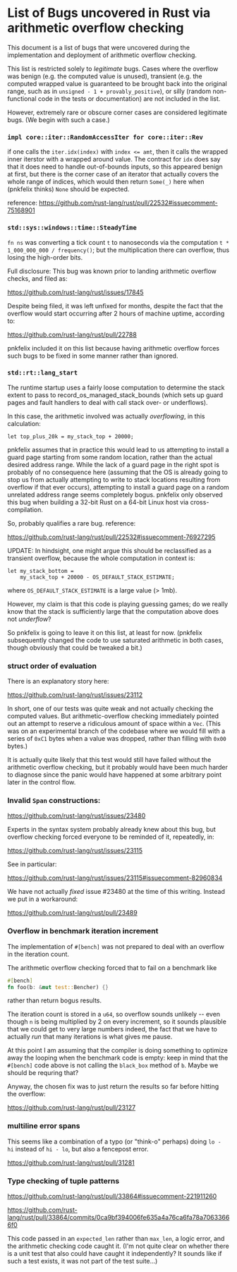 List of Bugs uncovered in Rust via arithmetic overflow checking
===============================================================

This document is a list of bugs that were uncovered during the
implementation and deployment of arithmetic overflow checking.

This list is restricted solely to *legitimate* bugs. Cases
where the overflow was benign (e.g. the computed value is
unused), transient (e.g. the computed wrapped value is
guaranteed to be brought back into the original range, such as
in `unsigned - 1 + provably_positive`), or silly (random
non-functional code in the tests or documentation) are not
included in the list.

However, extremely rare or obscure corner cases are considered
legitimate bugs. (We begin with such a case.)

### `impl core::iter::RandomAccessIter for core::iter::Rev`

if one calls the `iter.idx(index)` with `index <= amt`,
then it calls the wrapped inner iterstor with a wrapped
around value. The contract for `idx` does say that it
does need to handle out-of-bounds inputs, so this
appeared benign at first, but there is the corner case
of an iterator that actually covers the whole range
of indices, which would then return `Some(_)` here when
(pnkfelix thinks) `None` should be expected.

reference:
https://github.com/rust-lang/rust/pull/22532#issuecomment-75168901

### `std::sys::windows::time::SteadyTime`

`fn ns` was converting a tick count `t` to nanoseconds
via the computation `t * 1_000_000_000 / frequency()`;
but the multiplication there can overflow, thus losing
the high-order bits.

Full disclosure: This bug was known prior to landing
arithmetic overflow checks, and filed as:

https://github.com/rust-lang/rust/issues/17845

Despite being filed, it was left unfixed for months,
despite the fact that the overflow would start
occurring after 2 hours of machine uptime, according to:

https://github.com/rust-lang/rust/pull/22788

pnkfelix included it on this list because having arithmetic
overflow forces such bugs to be fixed in some manner
rather than ignored.

### `std::rt::lang_start`

The runtime startup uses a fairly loose computation to
determine the stack extent to pass to
record_os_managed_stack_bounds (which sets up guard
pages and fault handlers to deal with call stack over-
or underflows).

In this case, the arithmetic involved was actually
*overflowing*, in this calculation:

```
let top_plus_20k = my_stack_top + 20000;
```

pnkfelix assumes that in practice this would lead to us
attempting to install a guard page starting from some
random location, rather than the actual desired
address range. While the lack of a guard page in the
right spot is probably of no consequence here (assuming
that the OS is already going to stop us from actually
attempting to write to stack locations resulting from
overflow if that ever occurs), attempting to install a
guard page on a random unrelated address range seems
completely bogus.
pnkfelix only observed this bug when building a 32-bit
Rust on a 64-bit Linux host via cross-compilation.

So, probably qualifies a rare bug.
reference:

https://github.com/rust-lang/rust/pull/22532#issuecomment-76927295

UPDATE: In hindsight, one might argue this should be
reclassified as a transient overflow, because the whole 
computation in context is:

```
let my_stack_bottom =
    my_stack_top + 20000 - OS_DEFAULT_STACK_ESTIMATE;
```

where `OS_DEFAULT_STACK_ESTIMATE` is a large value
(> 1mb).

However, my claim is that this code is playing guessing
games; do we really know that the stack is sufficiently
large that the computation above does not *underflow*?

So pnkfelix is going to leave it on this list, at least
for now. (pnkfelix subsequently changed the code to use
saturated arithmetic in both cases, though obviously
that could be tweaked a bit.)

### struct order of evaluation

There is an explanatory story here:

https://github.com/rust-lang/rust/issues/23112

In short, one of our tests was quite weak and not
actually checking the computed values. But
arithmetic-overflow checking immediately pointed
out an attempt to reserve a ridiculous amount
of space within a `Vec`. (This was on an experimental
branch of the codebase where we would fill with
a series of `0xC1` bytes when a value was dropped, rather
than filling with `0x00` bytes.)

It is actually quite likely that this test would still
have failed without the arithmetic overflow checking,
but it probably would have been much harder to diagnose
since the panic would have happened at some arbitrary
point later in the control flow.

### Invalid `Span` constructions:

https://github.com/rust-lang/rust/issues/23480

Experts in the syntax system probably already knew
about this bug, but overflow checking forced everyone
to be reminded of it, repeatedly, in:

https://github.com/rust-lang/rust/issues/23115

See in particular:

https://github.com/rust-lang/rust/issues/23115#issuecomment-82960834

We have not actually *fixed* issue #23480 at the time of
this writing. Instead we put in a workaround:

https://github.com/rust-lang/rust/pull/23489

### Overflow in benchmark iteration increment

The implementation of `#[bench]` was not prepared to deal
with an overflow in the iteration count.

The arithmetic overflow checking forced that to fail on a
benchmark like

```rust
#[bench]
fn foo(b: &mut test::Bencher) {}
```

rather than return bogus results.

The iteration count is stored in a `u64`, so overflow sounds
unlikely -- even though `n` is being multiplied by 2 on every
increment, so it sounds plausible that we could get to very large
numbers indeed, the fact that we have to actually *run* that many
iterations is what gives me pause.

At this point I am assuming that the compiler is doing something
to optimize away the looping when the benchmark code is empty:
keep in mind that the `#[bench]` code above is not calling the
`black_box` method of `b`.  Maybe we should be requring that?

Anyway, the chosen fix was to just return the results so far before
hitting the overflow:

https://github.com/rust-lang/rust/pull/23127

### multiline error spans

This seems like a combination of a typo (or "think-o" perhaps)
doing `lo - hi` instead of `hi - lo`, but also a fencepost error.

https://github.com/rust-lang/rust/pull/31281

### Type checking of tuple patterns

https://github.com/rust-lang/rust/pull/33864#issuecomment-221911260

https://github.com/rust-lang/rust/pull/33864/commits/0ca9bf394006fe635a4a76ca6fa78a70633666f0

This code passed in an `expected_len` rather than `max_len`, a logic
error, and the arithmetic checking code caught it.  (I'm not quite
clear on whether there is a unit test that also could have caught it
independently? It sounds like if such a test exists, it was not part
of the test suite...)
